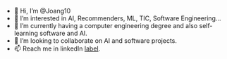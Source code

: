 - 👋 Hi, I’m @Joang10
- 👀 I’m interested in AI, Recommenders, ML, TIC, Software Engineering...
- 🌱 I’m currently having a computer engineering degree and also self-learning software and AI.
- 💞️ I’m looking to collaborate on AI and software projects.
- 📫 Reach me in linkedIn [label](https://www.linkedin.com/in/joan-g%C3%B3mez-i-tom%C3%A9-83412317a/).

<!---
Joang10/Joang10 is a ✨ special ✨ repository because its `README.md` (this file) appears on your GitHub profile.
You can click the Preview link to take a look at your changes.
--->
